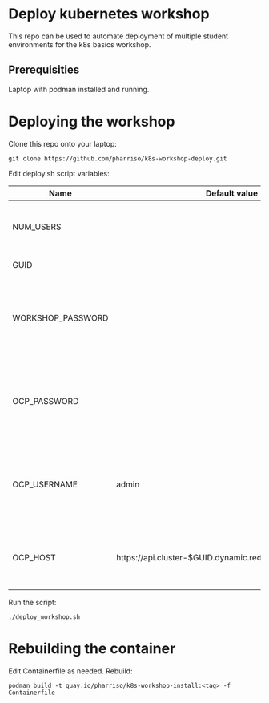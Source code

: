 # Deploy kubernetes workshop

This repo can be used to automate deployment of multiple student environments for the k8s basics workshop.

## Prerequisities

Laptop with podman installed and running.

# Deploying the workshop

Clone this repo onto your laptop:

```
git clone https://github.com/pharriso/k8s-workshop-deploy.git
```

Edit deploy.sh script variables:

| Name                      | Default value         |                                                                                  |
|---------------------------|-----------------------|----------------------------------------------------------------------------------|
| NUM_USERS                 |                       | Number of students for the workshop                                              |
| GUID                      |                       | Workshop GUID                                                                    |
| WORKSHOP_PASSWORD         |                       | Student password for the workshop - gets rendered in lab guide                   |
| OCP_PASSWORD              |                       | admin password for the OCP cluster so we can deploy the lab                      |
| OCP_USERNAME              | admin                 | admin username for the OCP cluster so we can deploy the lab                      |
| OCP_HOST                  | https://api.cluster-$GUID.dynamic.redhatworkshops.io:6443 | API for OCP cluster so we can deploy the lab |

Run the script:

```
./deploy_workshop.sh
```

# Rebuilding the container

Edit Containerfile as needed. Rebuild:

```
podman build -t quay.io/pharriso/k8s-workshop-install:<tag> -f Containerfile
```
